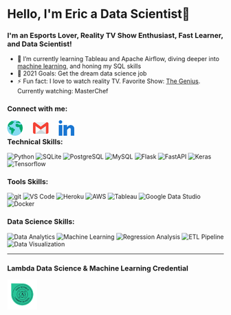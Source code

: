 # Hello, I'm Eric a Data Scientist👋

### I'm an Esports Lover, Reality TV Show Enthusiast, Fast Learner, and Data Scientist!

- 🌱 I’m currently learning Tableau and Apache Airflow, diving deeper into [machine learning](https://www.udemy.com/course/deployment-of-machine-learning-models/), and honing my SQL skills
- 🥅 2021 Goals: Get the dream data science job
- ⚡ Fun fact: I love to watch reality TV. Favorite Show: [The Genius](https://www.reddit.com/r/TheGenius/comments/70jog1/links_to_all_subbed_episodes_of_the_genius_s14/). Currently watching: MasterChef

### Connect with me:

[<img align="left" style="margin-right: 1.5rem" alt="Portfolio" width="36px" src="assets\globe.svg" />][website]

[<img align="left" style="margin-right: 1.5rem" alt="Gmail" width="36px" src="assets\gmail.svg" />][gmail]

[<img align="left" style="margin-right: 1.5rem" alt="LinkedIn" width="36px" src="assets\031-linkedin.svg" />][linkedin]

<br />

<!-- Skill Badges -->

### Technical Skills:

![Python](https://img.shields.io/badge/Python-2E3440?style=for-the-badge&logo=python)
![SQLite](https://img.shields.io/badge/SQLite-2E3440?style=for-the-badge&logo=sqlite)
![PostgreSQL](https://img.shields.io/badge/PostgreSQL-2E3440?style=for-the-badge&logo=postgresql)
![MySQL](https://img.shields.io/badge/mySQL-2E3440?style=for-the-badge&logo=mySQL)
![Flask](https://img.shields.io/badge/Flask-2E3440?style=for-the-badge&logo=flask)
![FastAPI](https://img.shields.io/badge/FastAPI-2E3440?style=for-the-badge&logo=FastAPI)
![Keras](https://img.shields.io/badge/Keras-2E3440?style=for-the-badge&logo=Keras)
![Tensorflow](https://img.shields.io/badge/Tensorflow-2E3440?style=for-the-badge&logo=Tensorflow)

### Tools Skills:

![git](https://img.shields.io/badge/git-2E3440?style=for-the-badge&logo=git)
![VS Code](https://img.shields.io/badge/VS%20Code-2E3440?style=for-the-badge&logo=visual%20studio)
![Heroku](https://img.shields.io/badge/Heroku-2E3440?style=for-the-badge&logo=heroku)
![AWS](https://img.shields.io/badge/AWS-2E3440?style=for-the-badge&logo=amazon)
![Tableau](https://img.shields.io/badge/Tableau-2E3440?style=for-the-badge&logo=Tableau)
![Google Data Studio](https://img.shields.io/badge/Google%20Data%20Studio-2E3440?style=for-the-badge&logo=Google)
![Docker](https://img.shields.io/badge/docker-2E3440?style=for-the-badge&logo=docker)

### Data Science Skills:

![Data Analytics](https://img.shields.io/badge/Data_Analytics-2E3440?style=for-the-badge&logo=)
![Machine Learning](https://img.shields.io/badge/Machine_Learning-2E3440?style=for-the-badge&logo=)
![Regression Analysis](https://img.shields.io/badge/Regression_Analysis-2E3440?style=for-the-badge&logo=)
![ETL Pipeline](https://img.shields.io/badge/ETL_Pipeline-2E3440?style=for-the-badge&logo=)
![Data Visualization](https://img.shields.io/badge/Data_Visualization-2E3440?style=for-the-badge&logo=)

---

[website]: https://ericyeonpark.github.io/
[gmail]: https://mail.google.com/mail/u/0/?fs=1&to=ericyeonpark@gmail.com&su=SUBJECT&body=BODY&tf=cm
[linkedin]: https://www.linkedin.com/in/ericyjpark/

### Lambda Data Science & Machine Learning Credential
<img align="left" style="margin-right: 1.5rem" alt="Lambda Data Science and Machine Learning Credential" width="70px" src="assets\data-science-machine-learning-lambda-cred.png"/>


<!-- **ericyeonpark/ericyeonpark** is a ✨ _special_ ✨ repository because its `README.md` (this file) appears on your GitHub profile.



Here are some ideas to get you started:

- 🔭 I’m currently working on ...
- 🌱 I’m currently learning ...
- 👯 I’m looking to collaborate on ...
- 🤔 I’m looking for help with ...
- 💬 Ask me about ...
- 📫 How to reach me: ...
- 😄 Pronouns: ...
- ⚡ Fun fact: ...
-->
